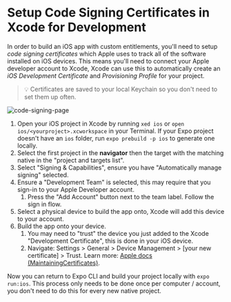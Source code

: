 # Setup Code Signing Certificates in Xcode for Development

In order to build an iOS app with custom entitlements, you'll need to setup _code signing certificates_ which Apple uses to track all of the software installed on iOS devices. This means you'll need to connect your Apple developer account to Xcode, Xcode can use this to automatically create an _iOS Development Certificate_ and _Provisioning Profile_ for your project.

> 💡 Certificates are saved to your local Keychain so you don't need to set them up often.

![code-signing-page](https://user-images.githubusercontent.com/9664363/112059266-db521e00-8b18-11eb-9538-2a31c6bd6e39.png)


1. Open your iOS project in Xcode by running `xed ios` or `open ios/<yourproject>.xcworkspace` in your Terminal. If your Expo project doesn't have an `ios` folder, run `expo prebuild -p ios` to generate one locally.
2. Select the first project in the **navigator** then the target with the matching native in the "project and targets list".
3. Select "Signing & Capabilities", ensure you have "Automatically manage signing" selected.
4. Ensure a "Development Team" is selected, this may require that you sign-in to your Apple Developer account.
   1. Press the "Add Account" button next to the team label. Follow the sign in flow.
5. Select a physical device to build the app onto, Xcode will add this device to your account.
6. Build the app onto your device.
   1. You may need to "trust" the device you just added to the Xcode "Development Certificate", this is done in your iOS device.
   2. Navigate: Settings > General > Device Management > [your new certificate] > Trust.
      Learn more: [Apple docs (MaintainingCertificates)](https://developer.apple.com/library/content/documentation/IDEs/Conceptual/AppDistributionGuide/MaintainingCertificates/MaintainingCertificates.html).

Now you can return to Expo CLI and build your project locally with `expo run:ios`. This process only needs to be done once per computer / account, you don't need to do this for every new native project.
